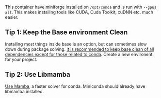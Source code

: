 This container have miniforge installed on `/opt/conda` and is run with `--gpus all`. This makes installing tools like CUDA, Cuda Toolkit, cuDNN etc. much easier.

## Tip 1: Keep the Base environment Clean

Installing most things inside base is an option, but can sometimes slow down during package solving. [It is recommended to keep base clean of all dependencies except for those related to conda](https://github.com/conda/conda/issues/11919#issuecomment-1283923009). Create a new environent for your project.

## Tip 2: Use Libmamba

[Use Mamba](https://www.anaconda.com/blog/a-faster-conda-for-a-growing-community), a faster solver for conda.
Miniconda should already have libmamba installed.
